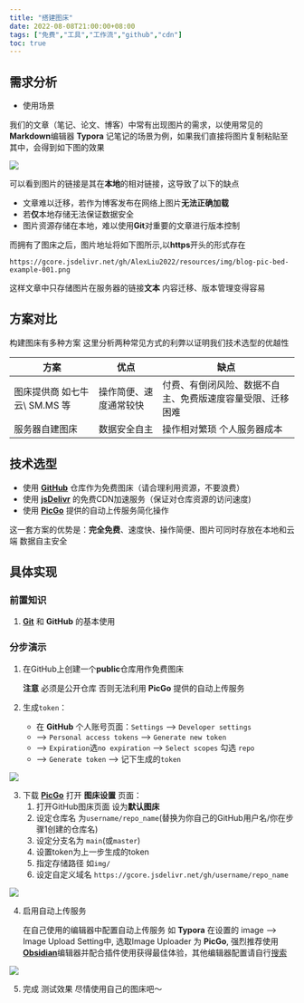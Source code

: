 ```yaml
---
title: "搭建图床"
date: 2022-08-08T21:00:00+08:00
tags: ["免费","工具","工作流","github","cdn"]
toc: true
---
```


## 需求分析

- 使用场景

我们的文章（笔记、论文、博客）中常有出现图片的需求，以使用常见的**Markdown**编辑器 **Typora** 记笔记的场景为例，如果我们直接将图片复制粘贴至其中，会得到如下图的效果

![](https://gcore.jsdelivr.net/gh/AlexLiu2022/resources/img/blog-pic-bed-example-001.png)

可以看到图片的链接是其在**本地**的相对链接，这导致了以下的缺点

- 文章难以迁移，若作为博客发布在网络上图片**无法正确加载**
- 若**仅**本地存储无法保证数据安全
- 图片资源存储在本地，难以使用**Git**对重要的文章进行版本控制

而拥有了图床之后，图片地址将如下图所示,以**https**开头的形式存在

```url
https://gcore.jsdelivr.net/gh/AlexLiu2022/resources/img/blog-pic-bed-example-001.png
```

这样文章中只存储图片在服务器的链接**文本** 内容迁移、版本管理变得容易

## 方案对比

构建图床有多种方案 这里分析两种常见方式的利弊以证明我们技术选型的优越性

| 方案                          | 优点                   | 缺点                                                           |
| ----------------------------- | ---------------------- | -------------------------------------------------------------- |
| 图床提供商 如七牛云\ SM.MS 等 | 操作简便、速度通常较快 | 付费、有倒闭风险、数据不自主、免费版速度容量受限、迁移困难 |
| 服务器自建图床            | 数据安全自主           | 操作相对繁琐 个人服务器成本                                                               |

## 技术选型

- 使用 **[GitHub](https://github.com/)** 仓库作为免费图床（请合理利用资源，不要浪费）
- 使用 **[jsDelivr](https://www.jsdelivr.com/)** 的免费CDN加速服务（保证对仓库资源的访问速度)
- 使用 **[PicGo](https://picgo.github.io/PicGo-Doc/zh/)** 提供的自动上传服务简化操作

这一套方案的优势是：**完全免费**、速度快、操作简便、图片可同时存放在本地和云端 数据自主安全

## 具体实现

### 前置知识

1. **[Git](https://git-scm.com/)** 和 **GitHub** 的基本使用

### 分步演示

1. 在GitHub上创建一个**public**仓库用作免费图床

    **注意** 必须是公开仓库 否则无法利用 **PicGo** 提供的自动上传服务

2. 生成`token`： 
    - 在 **GitHub** 个人账号页面：`Settings` --> `Developer settings` 
    - --> `Personal access tokens` --> `Generate new token` 
    - --> `Expiration`选`no expiration` --> `Select scopes` 勾选 `repo` 
    - --> `Generate token` --> 记下生成的`token`

![](https://gcore.jsdelivr.net/gh/AlexLiu2022/resources/img/blog-pic-bed-example-002.png)


3. 下载 **[PicGo](https://picgo.github.io/PicGo-Doc/zh/)** 打开 **图床设置** 页面：
    1. 打开GitHub图床页面 设为**默认图床**
    2. 设定仓库名 为`username/repo_name`(替换为你自己的GitHub用户名/你在步骤1创建的仓库名)
    3. 设定分支名为 `main`(或`master`)
    4. 设置token为上一步生成的token
    5. 指定存储路径 如`img/`
    6. 设定自定义域名 `https://gcore.jsdelivr.net/gh/username/repo_name`

![](https://gcore.jsdelivr.net/gh/AlexLiu2022/resources/img/blog-pic-bed-example-003.png)


4. 启用自动上传服务

    在自己使用的编辑器中配置自动上传服务 如 **Typora** 在设置的 image --> Image Upload Setting中, 选取Image Uploader 为 **PicGo**, 强烈推荐使用[**Obsidian**](https://obsidian.md/)编辑器并配合插件使用获得最佳体验，其他编辑器配置请自行[搜索](https://www.bing.com)
    

![](https://gcore.jsdelivr.net/gh/AlexLiu2022/resources/img/blog-pic-bed-example-004.png)


5. 完成 测试效果 尽情使用自己的图床吧～